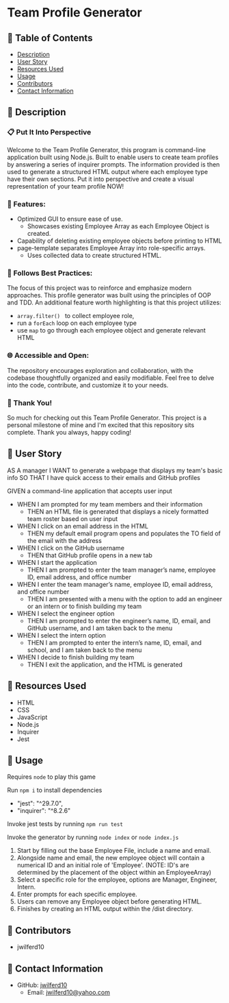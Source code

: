 # Team Profile Generator

## 📂 Table of Contents 
- [Description](#wave-description)
- [User Story](#open_book-user-story)
- [Resources Used](#floppy_disk-resources-used)
- [Usage](#minidisc-usage)
- [Contributors](#paperclip-contributors)
- [Contact Information](#e-mail-contact-information)

## :wave: Description
### 📋 Put It Into Perspective
Welcome to the Team Profile Generator, this program is command-line application built using Node.js. Built to enable users to create team profiles by answering a series of inquirer prompts. The information provided is then used to generate a structured HTML output where each employee type have their own sections. Put it into perspective and create a visual representation of your team profile NOW!

### :rocket: Features:
- Optimized GUI to ensure ease of use.
   - Showcases existing Employee Array as each Employee Object is created.
- Capability of deleting existing employee objects before printing to HTML
- page-template separates Employee Array into role-specific arrays.
   - Uses collected data to create structured HTML.

### 🎯 Follows Best Practices:
The focus of this project was to reinforce and emphasize modern approaches. This profile generator was built using the principles of OOP and TDD. An additional feature worth highlighting is that this project utilizes:
- `array.filter() ` to collect employee role, 
- run a `forEach` loop on each employee type
- use `map` to go through each employee object and generate relevant HTML


### 🌐 Accessible and Open:
The repository encourages exploration and collaboration, with the codebase thoughtfully organized and easily modifiable. Feel free to delve into the code, contribute, and customize it to your needs.

### 🙏 Thank You!
So much for checking out this Team Profile Generator. This project is a personal milestone of mine and I'm excited that this repository sits complete. Thank you always, happy coding! 

## :open_book: User Story
AS A manager
I WANT to generate a webpage that displays my team's basic info
SO THAT I have quick access to their emails and GitHub profiles

GIVEN a command-line application that accepts user input
- WHEN I am prompted for my team members and their information
    - THEN an HTML file is generated that displays a nicely formatted team roster based on user input
- WHEN I click on an email address in the HTML
    - THEN my default email program opens and populates the TO field of the email with the address
- WHEN I click on the GitHub username
    - THEN that GitHub profile opens in a new tab
- WHEN I start the application
    - THEN I am prompted to enter the team manager’s name, employee ID, email address, and office number
- WHEN I enter the team manager’s name, employee ID, email address, and office number
    - THEN I am presented with a menu with the option to add an engineer or an intern or to finish building my team
- WHEN I select the engineer option
    - THEN I am prompted to enter the engineer’s name, ID, email, and GitHub username, and I am taken back to the menu
- WHEN I select the intern option
    - THEN I am prompted to enter the intern’s name, ID, email, and school, and I am taken back to the menu
- WHEN I decide to finish building my team
    - THEN I exit the application, and the HTML is generated
      
## :floppy_disk: Resources Used
- HTML
- CSS
- JavaScript
- Node.js
- Inquirer
- Jest

## :minidisc: Usage
Requires `node` to play this game

Run `npm i` to install dependencies 
  - "jest": "^29.7.0",
  - "inquirer": "^8.2.6"

Invoke jest tests by running `npm run test`

Invoke the generator by running `node index` or `node index.js`

1) Start by filling out the base Employee File, include a name and email.
2) Alongside name and email, the new employee object will contain a numerical ID and an initial role of 'Employee'. (NOTE: ID's are determined by the placement of the object within an EmployeeArray)
3) Select a specific role for the employee, options are Manager, Engineer, Intern.
4) Enter prompts for each specific employee.
5) Users can remove any Employee object before generating HTML.
6) Finishes by creating an HTML output within the /dist directory.

## :paperclip: Contributors
- jwilferd10

## :e-mail: Contact Information

- GitHub: [jwilferd10](https://github.com/jwilferd10)
  - Email: jwilferd10@yahoo.com
